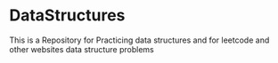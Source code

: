 # DataStructures

<h> This is a Repository for Practicing data structures and for leetcode and other websites data structure problems </h>